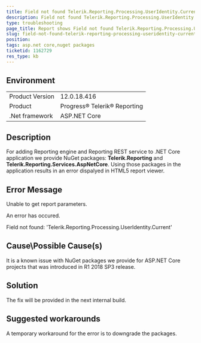 ```yaml
---
title: Field not found Telerik.Reporting.Processing.UserIdentity.Current error when displaying report in ASP.NET Core application
description: Field not found Telerik.Reporting.Processing.UserIdentity.Current error occurs in HTML5 report viewer
type: troubleshooting
page_title: Report shows Field not found Telerik.Reporting.Processing.UserIdentity.Current error in HTML5 report viewer
slug: field-not-found-telerik-reporting-processing-useridentity-current-error
position: 
tags: asp.net core,nuget packages
ticketid: 1162729
res_type: kb
---
```


## Environment
<table>
	<tr>
		<td>Product Version</td>
		<td>12.0.18.416</td>
	</tr>
	<tr>
		<td>Product</td>
		<td>Progress® Telerik® Reporting </td>
	</tr>
	<tr>
		<td>.Net framework</td>
		<td>ASP.NET Core</td>
	</tr>
</table>


## Description

For adding Reporting engine and Reporting REST service to .NET Core application we provide NuGet packages: **Telerik.Reporting** and **Telerik.Reporting.Services.AspNetCore**.
Using those packages in the application results in an error dispalyed in HTML5 report viewer.

## Error Message

Unable to get report parameters.

An error has occured.

Field not found: 'Telerik.Reporting.Processing.UserIdentity.Current'

## Cause\Possible Cause(s)

It is a known issue with NuGet packages we provide for ASP.NET Core projects that was introduced in R1 2018 SP3 release.

## Solution

The fix will be provided in the next internal build.

## Suggested workarounds

A temporary workaround for the error is to downgrade the packages.


